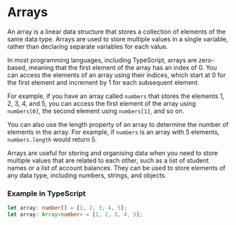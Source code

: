 # Arrays

An array is a linear data structure that stores a collection of elements of the same data type. Arrays are used to store multiple values in a single variable, rather than declaring separate variables for each value.

In most programming languages, including TypeScript, arrays are zero-based, meaning that the first element of the array has an index of 0. You can access the elements of an array using their indices, which start at 0 for the first element and increment by 1 for each subsequent element.

For example, if you have an array called `numbers` that stores the elements 1, 2, 3, 4, and 5, you can access the first element of the array using `numbers[0]`, the second element using `numbers[1]`, and so on.

You can also use the length property of an array to determine the number of elements in the array. For example, if `numbers` is an array with 5 elements, `numbers.length` would return 5.

Arrays are useful for storing and organising data when you need to store multiple values that are related to each other, such as a list of student names or a list of account balances. They can be used to store elements of any data type, including numbers, strings, and objects.

### Example in TypeScript

```typescript
let array: number[] = [1, 2, 3, 4, 5];
let array: Array<number> = [1, 2, 3, 4, 5];
```
